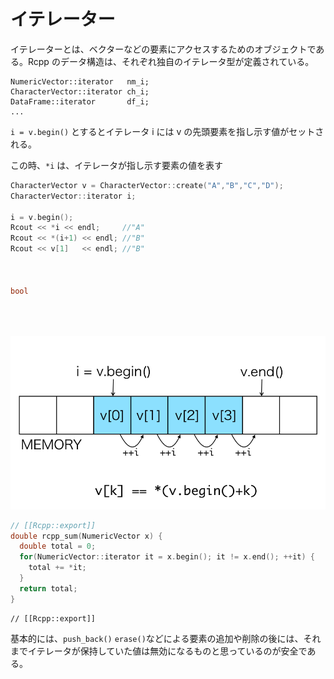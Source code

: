 # イテレーター

イテレーターとは、ベクターなどの要素にアクセスするためのオブジェクトである。Rcpp のデータ構造は、それぞれ独自のイテレータ型が定義されている。

```
NumericVector::iterator   nm_i;
CharacterVector::iterator ch_i;
DataFrame::iterator       df_i;
...
```

`i = v.begin()` とするとイテレータ i には v の先頭要素を指し示す値がセットされる。

この時、`*i` は、イテレータが指し示す要素の値を表す

```cpp
CharacterVector v = CharacterVector::create("A","B","C","D");
CharacterVector::iterator i;

i = v.begin();
Rcout << *i << endl;     //"A"
Rcout << *(i+1) << endl; //"B"
Rcout << v[1]   << endl; //"B"



bool 





```
![](iterator.png)

```cpp
// [[Rcpp::export]]
double rcpp_sum(NumericVector x) {
  double total = 0;
  for(NumericVector::iterator it = x.begin(); it != x.end(); ++it) {
    total += *it;
  }
  return total;
}
```

```
// [[Rcpp::export]]

```


基本的には、`push_back()` `erase()`などによる要素の追加や削除の後には、それまでイテレータが保持していた値は無効になるものと思っているのが安全である。


